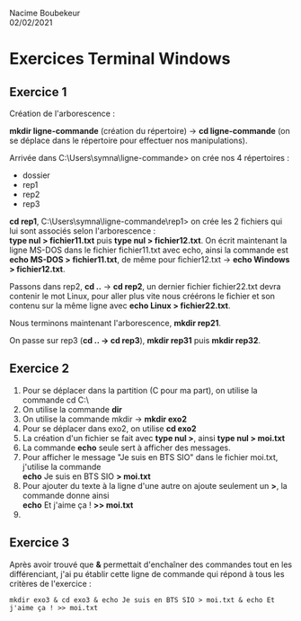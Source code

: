 Nacime Boubekeur  
02/02/2021

# Exercices Terminal Windows #

## Exercice 1 ##

Création de l'arborescence :  

**mkdir ligne-commande** (création du répertoire) -> **cd ligne-commande** (on se déplace dans le répertoire pour effectuer nos manipulations).

Arrivée dans C:\Users\symna\ligne-commande> on crée nos 4 répertoires :
- dossier
- rep1
- rep2
- rep3

**cd rep1**, C:\Users\symna\ligne-commande\rep1> on crée les 2 fichiers qui lui sont associés selon l'arborescence :  
**type nul > fichier11.txt** puis **type nul > fichier12.txt**.
On écrit maintenant la ligne MS-DOS dans le fichier fichier11.txt avec echo, ainsi la commande est **echo MS-DOS > fichier11.txt**, de même pour fichier12.txt -> **echo Windows > fichier12.txt**.

Passons dans rep2, **cd ..** -> **cd rep2**, un dernier fichier fichier22.txt devra contenir le mot Linux, pour aller plus vite nous créérons le fichier et son contenu sur la même ligne avec **echo Linux > fichier22.txt**.

Nous terminons maintenant l'arborescence, **mkdir rep21**.

On passe sur rep3 (**cd .. -> cd rep3**), **mkdir rep31** puis **mkdir rep32**.

## Exercice 2 ##

1. Pour se déplacer dans la partition (C pour ma part), on utilise la commande cd C:\
2. On utilise la commande **dir**
3. On utilise la commande mkdir -> **mkdir exo2**
4. Pour se déplacer dans exo2, on utilise **cd exo2**
5. La création d'un fichier se fait avec **type nul >**, ainsi **type nul > moi.txt**
6. La commande **echo** seule sert à afficher des messages.
7. Pour afficher le message "Je suis en BTS SIO" dans le fichier moi.txt, j'utilise la commande  
**echo** Je suis en BTS SIO **> moi.txt**
8. Pour ajouter du texte à la ligne d'une autre on ajoute seulement un **>**, la commande donne ainsi  
**echo** Et j'aime ça ! **>> moi.txt**
9.

## Exercice 3 ##

Après avoir trouvé que **&** permettait d'enchaîner des commandes tout en les différenciant, j'ai pu établir cette ligne de commande qui répond à tous les critères de l'exercice :

    mkdir exo3 & cd exo3 & echo Je suis en BTS SIO > moi.txt & echo Et j'aime ça ! >> moi.txt




